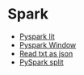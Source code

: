 # Spark

- [Pyspark lit](/contents/2023-11/2023-11-09.md)
- [Pyspark Window](/contents/2023-11/2023-11-12.md)
- [Read txt as json](/contents/2023-11/2023-11-15.md)
- [PySpark split](/contents/2023-11/2023-11-18.md)
